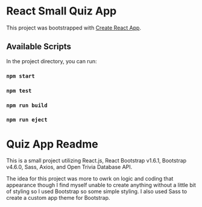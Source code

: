 # React Small Quiz App

This project was bootstrapped with [Create React App](https://github.com/facebook/create-react-app).

## Available Scripts

In the project directory, you can run:
### `npm start`
### `npm test`
### `npm run build`
### `npm run eject`

# Quiz App Readme

This is a small project utilizing React.js, React Bootstrap v1.6.1, Bootstrap v4.6.0, Sass, Axios, and Open Trivia Database API. 

The idea for this project was more to owrk on logic and coding that appearance though I find myself unable to create anything without a little bit of styling so I used Bootstrap so some simple styling. I also used Sass to create a custom app theme for Bootstrap.
